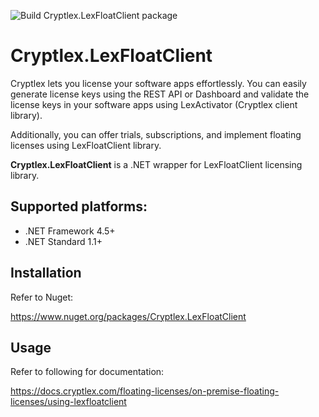 ![Build Cryptlex.LexFloatClient package](https://github.com/cryptlex/lexfloatclient-dotnet/workflows/Build%20Cryptlex.LexFloatClient%20package/badge.svg)

# Cryptlex.LexFloatClient

Cryptlex lets you license your software apps effortlessly. You can easily generate license keys using the REST API or Dashboard and validate the license keys in your software apps using LexActivator (Cryptlex client library).

Additionally, you can offer trials, subscriptions, and implement floating licenses using LexFloatClient library.

**Cryptlex.LexFloatClient** is a .NET wrapper for LexFloatClient licensing library.

## Supported platforms:
- .NET Framework 4.5+
- .NET Standard 1.1+

## Installation

Refer to Nuget:

https://www.nuget.org/packages/Cryptlex.LexFloatClient


## Usage

Refer to following for documentation:

https://docs.cryptlex.com/floating-licenses/on-premise-floating-licenses/using-lexfloatclient